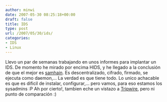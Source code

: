 ```yaml
---
author: minwi
date: 2007-05-30 08:25:18+00:00
draft: false
title: IDS
type: post
url: /2007/05/30/ids/
categories:
- IDS
- Linux
---
```


Llevo un par de semanas trabajando en unos informes para implantar un IDS. De momento he mirado por encima HIDS, y he llegado a la conclusión de que el mejor es [samhain](http://la-samhna.de/samhain/).
Es descentralizado, cifrado, firmado, se ejecuta como daemon,...
La verdad es que tiene todo.
Lo unico achacable es que es dificil de instalar, configurar,... pero vamos, para eso estamos los sysadmins :P
Ah por cierto!, tambien eche un vistazo a [Tripwire](http://sourceforge.net/projects/tripwire/), pero ni punto de comparación :)
